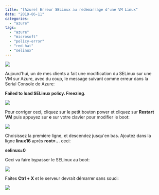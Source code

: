 ```yaml
---
title: "[Azure] Erreur SELinux au redémarrage d'une VM Linux"
date: "2019-06-11"
categories: 
  - "azure"
tags: 
  - "azure"
  - "microsoft"
  - "policy-error"
  - "red-hat"
  - "selinux"
---
```


![](https://cloudyjourney.fr/wp-content/uploads/2018/01/Azure.png)

Aujourd'hui, un de mes clients a fait une modification du SELinux sur une VM sur Azure, avec du coup, le message suivant comme erreur dans la Serial Console de Azure:

**Failed to load SELinux policy. Freezing.**

![](https://i2.wp.com/cloudyjourney.fr/wp-content/uploads/2019/06/SELinux01.png?fit=762%2C502&ssl=1)

Pour corriger ceci, cliquez sur le petit bouton power et cliquez sur **Restart VM** puis appuyez sur **e** sur votre clavier pour modifier le boot:

![](https://i2.wp.com/cloudyjourney.fr/wp-content/uploads/2019/06/SELinux02-1.png?fit=762%2C432&ssl=1)

Choisissez la première ligne, et descendez jusqu'en bas. Ajoutez dans la ligne **linux16** après **root=...** ceci:

**selinux=0**

Ceci va faire bypasser le SELinux au boot:

![](https://i0.wp.com/cloudyjourney.fr/wp-content/uploads/2019/06/SELinux03.png?fit=762%2C414&ssl=1)

Faites **Ctrl + X** et le serveur devrait démarrer sans souci:

![](https://i0.wp.com/cloudyjourney.fr/wp-content/uploads/2019/06/SELinux04.png?fit=762%2C580&ssl=1)
